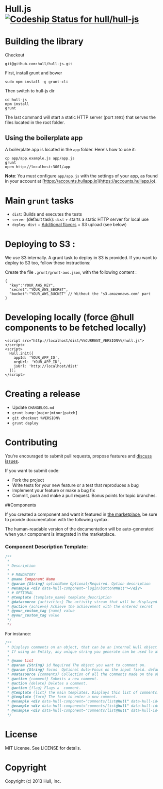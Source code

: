 # Hull.js [ ![Codeship Status for hull/hull-js](https://circleci.com/gh/hull/hull-js/tree/develop.png?circle-token=26a17dad6ac378f6028a460a5857d5ca15a8aa13) ](https://circleci.com/gh/hull/hull-js)

# Building the library

Checkout

    git@github.com:hull/hull-js.git

First, install grunt and bower

    sudo npm install -g grunt-cli

Then switch to hull-js dir

    cd hull-js
    npm install
    grunt

The last command will start a static HTTP server (port `3001`) that serves the files located in
the root folder.

## Using the boilerplate app

A boilerplate app is located in the `app` folder. Here's how to use it:

```
cp app/app.example.js app/app.js
grunt
open http://localhost:3001/app
```

__Note__: You must configure `app/app.js` with the settings of your app,
as found in your account at [https://accounts.hullapp.io](https://accounts.hullapp.io).

# Main `grunt` tasks

* `dist`: Builds and executes the tests
* `server` (default task): `dist` + starts a static HTTP server for local use
* `deploy`: `dist` + [Additional flavors](http://hull.io/docs/hull_js/#flavors) + S3 upload (see below)

# Deploying to S3 :

We use S3 internally. A grunt task to deploy in S3 is provided.
If you want to deploy to S3 too, follow these instructions:

Create the file `.grunt/grunt-aws.json`, with the following content :

    {
      "key":"YOUR_AWS_KEY",
      "secret":"YOUR_AWS_SECRET",
      "bucket":"YOUR_AWS_BUCKET" // Without the "s3.amazonaws.com" part
    }


# Developing locally (force @hull components to be fetched locally)

    <script src="http://localhost/dist/%%CURRENT_VERSION%%/hull.js"></script>
    <script>
      Hull.init({
        appId: 'YOUR_APP_ID',
        orgUrl: 'YOUR_APP_ID',
        jsUrl: 'http://localhost/dist'
      });
    </script>


# Creating a release

* Update `CHANGELOG.md`
* `grunt bump:[major|minor|patch]`
* `git checkout %VERSION%`
* `grunt deploy`



# Contributing

You're encouraged to submit pull requests,
propose features and [discuss issues](http://github.com/hull/hull.js/issues).

If you want to submit code:

* Fork the project
* Write tests for your new feature or a test that reproduces a bug
* Implement your feature or make a bug fix
* Commit, push and make a pull request. Bonus points for topic branches.


##Components

If you created a component and want it featured in [the marketplace](http://hull.io/marketplace),
be sure to provide documentation with the following syntax.

The human-readable version of the documentation will be auto-generated
when your component is integrated in the marketplace.

### Component Description Template:

```javascript
/**
 *
 * Description
 *
 * # MANDATORY
 * @name Component Name
 * @param {String} optionName Optional/Required. Option description
 * @example <div data-hull-component="login/button@hull"></div>
 * # OPTIONAL
 * @template {template_name} template_description
 * @datasource {activities} The activity stream that will be displayed.
 * @action {achieve} Achieve the achievement with the entered secret
 * @your_custom_tag {name} value
 * @your_custom_tag value
 */
 */
```

For instance:

```javascript
/**
 * Displays comments on an object, that can be an internal Hull object (when you specify data-hull-id) or an entity, (with data-hull-id:'entity:ENTITY')
 * If using an Entity, any unique string you generate can be used to attach comments
 *
 * @name List
 * @param {String} id Required The object you want to comment on.
 * @param {String} focus  Optional Auto-Focus on the input field. default: false.
 * @datasource {comments} Collection of all the comments made on the object.
 * @action {comment} Submits a new comment.
 * @action {delete} Deletes a comment.
 * @action {flag} Flags a  comment.
 * @template {list} The main templates. Displays this list of comments.
 * @template {form} The form to enter a new comment.
 * @example <div data-hull-component="comments/list@hull" data-hull-id="entity:http://hull.io"></div>
 * @example <div data-hull-component="comments/list@hull" data-hull-id="510fa2394875372516000009"></div>
 * @example <div data-hull-component="comments/list@hull" data-hull-id="app"></div>
 */
```


# License

MIT License. See LICENSE for details.

# Copyright

Copyright (c) 2013 Hull, Inc.
